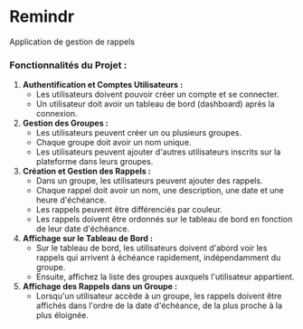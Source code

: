 # Remindr
Application de gestion de rappels

### Fonctionnalités du Projet :

1. **Authentification et Comptes Utilisateurs :**
    - Les utilisateurs doivent pouvoir créer un compte et se connecter.
    - Un utilisateur doit avoir un tableau de bord (dashboard) après la connexion.
2. **Gestion des Groupes :**
    - Les utilisateurs peuvent créer un ou plusieurs groupes.
    - Chaque groupe doit avoir un nom unique.
    - Les utilisateurs peuvent ajouter d'autres utilisateurs inscrits sur la plateforme dans leurs groupes.
3. **Création et Gestion des Rappels :**
    - Dans un groupe, les utilisateurs peuvent ajouter des rappels.
    - Chaque rappel doit avoir un nom, une description, une date et une heure d'échéance.
    - Les rappels peuvent être différenciés par couleur.
    - Les rappels doivent être ordonnés sur le tableau de bord en fonction de leur date d'échéance.
4. **Affichage sur le Tableau de Bord :**
    - Sur le tableau de bord, les utilisateurs doivent d'abord voir les rappels qui arrivent à échéance rapidement, indépendamment du groupe.
    - Ensuite, affichez la liste des groupes auxquels l'utilisateur appartient.
5. **Affichage des Rappels dans un Groupe :**
    - Lorsqu'un utilisateur accède à un groupe, les rappels doivent être affichés dans l'ordre de la date d'échéance, de la plus proche à la plus éloignée.
